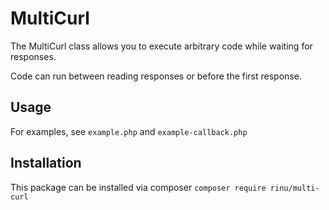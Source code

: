 # MultiCurl

The MultiCurl class allows you to execute arbitrary code while waiting for responses.

Code can run between reading responses or before the first response.

## Usage

For examples, see `example.php` and `example-callback.php`

## Installation

This package can be installed via composer `composer require rinu/multi-curl`

